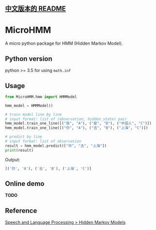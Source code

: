 [中文版本的 README](README.md)
------------------------------

# MicroHMM

A micro python package for HMM (Hidden Markov Model).

## Python version
python >= 3.5 for using `math.inf`

## Usage
```python
from MicroHMM.hmm import HMMModel

hmm_model = HMMModel()

# train model line by line
# input format: list of (observation, hidden_state) pair
hmm_model.train_one_line([("我", "A"), ("是", "B"), ("中国人", "C")])
hmm_model.train_one_line([("你", "A"), ("去", "B"), ("上海", "C")])

# predict by line
# input format: list of observation
result = hmm_model.predict(["你", "去", "上海"])
print(result)
```

Output:
```python
[('你', 'A'), ('去', 'B'), ('上海', 'C')]
```

## Online demo
**TODO**

## Reference
[Speech and Language Processing > Hidden Markov Models](https://web.stanford.edu/~jurafsky/slp3/9.pdf)